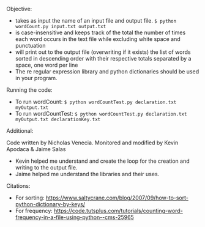 Objective:
* takes as input the name of an input file and output file.
`$ python wordCount.py input.txt output.txt`
* is case-insensitive and keeps track of the total the number of times each word occurs in the text file while excluding white space and punctuation
* will print out to the output file (overwriting if it exists) the list of
  words sorted in descending order with their respective totals
  separated by a space, one word per line
* The re regular expression library and python dictionaries should be
used in your program. 

Running the code: 
* To run wordCount: 
`$ python wordCountTest.py declaration.txt myOutput.txt`
* To run wordCountTest: 
`$ python wordCountTest.py declaration.txt myOutput.txt declarationKey.txt`

Additional:  

Code written by Nicholas Venecia. 
Monitored and modified by Kevin Apodaca & Jaime Salas
* Kevin helped me understand and create the loop for the creation and writing to the output file.
* Jaime helped me understand the libraries and their uses.

Citations:

* For sorting:
https://www.saltycrane.com/blog/2007/09/how-to-sort-python-dictionary-by-keys/
* For frequency:
https://code.tutsplus.com/tutorials/counting-word-frequency-in-a-file-using-python--cms-25965